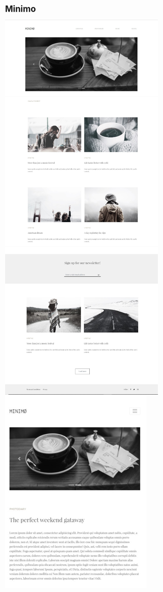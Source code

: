 # Minimo

![Image alt](https://github.com/EvgeniyBudaev/Minimo/raw/master/images/readme1.jpg)
![Image alt](https://github.com/EvgeniyBudaev/Minimo/raw/master/images/readme3.jpg)
![Image alt](https://github.com/EvgeniyBudaev/Minimo/raw/master/images/readme4.jpg)
![Image alt](https://github.com/EvgeniyBudaev/Minimo/raw/master/images/readme2.jpg)
